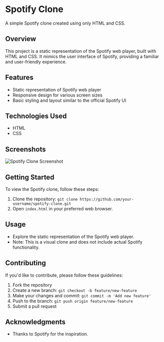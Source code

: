 # Spotify Clone

A simple Spotify clone created using only HTML and CSS.

## Overview

This project is a static representation of the Spotify web player, built with HTML and CSS. It mimics the user interface of Spotify, providing a familiar and user-friendly experience.

## Features

- Static representation of Spotify web player
- Responsive design for various screen sizes
- Basic styling and layout similar to the official Spotify UI

## Technologies Used

- HTML
- CSS

## Screenshots

![Spotify Clone Screenshot](Screenshots/its-spotify.png)

## Getting Started

To view the Spotify clone, follow these steps:

1. Clone the repository: `git clone https://github.com/your-username/spotify-clone.git`
2. Open `index.html` in your preferred web browser.

## Usage

- Explore the static representation of the Spotify web player.
- Note: This is a visual clone and does not include actual Spotify functionality.

## Contributing

If you'd like to contribute, please follow these guidelines:

1. Fork the repository
2. Create a new branch: `git checkout -b feature/new-feature`
3. Make your changes and commit: `git commit -m 'Add new feature'`
4. Push to the branch: `git push origin feature/new-feature`
5. Submit a pull request

## Acknowledgments

- Thanks to Spotify for the inspiration.

